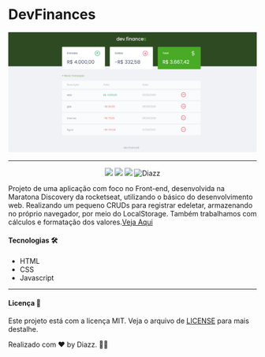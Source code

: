 # DevFinances

![home page](https://raw.githubusercontent.com/wevdiaz/DevFinances/main/assets/dev.finance_home.png)

***
 <p align="center">  
      <a>
          <img src="https://img.shields.io/github/repo-size/wevdiaz/DevFinances?color=%2349AA26">
      </a>  
      <a>
          <img src="https://img.shields.io/github/license/wevdiaz/DevFinances?color=%2349AA26">
      </a>      
      <a>
          <img src="https://img.shields.io/github/languages/count/wevdiaz/DevFinances?color=%2349AA26">
      </a>      
      <a>
          <img alt="Diazz" src="https://img.shields.io/badge/made%20by-Diazz-DevFinances?color=%2349AA26">          
      </a>      
  </p> 

 Projeto de uma aplicação com foco no Front-end, desenvolvida na Maratona Discovery da rocketseat, utilizando o básico do desenvolvimento web. Realizando um pequeno CRUDs para registrar edeletar, armazenando no próprio navegador, por meio do LocalStorage. Também trabalhamos com cálculos e formatação dos valores.[Veja Aqui](https://wevdiaz.github.io/DevFinances/)

#### Tecnologias :hammer_and_wrench:
 
 * HTML
 * CSS
 * Javascript
 
 ***
 
 #### Licença :scroll:
 
 Este projeto está com a licença MIT. Veja o arquivo de [LICENSE](https://github.com/wevdiaz/DevFinances/blob/main/LICENSE) para mais destalhe.
 
 Realizado com :heart: by Diazz. :technologist:
